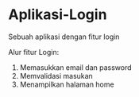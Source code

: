 # Aplikasi-Login
Sebuah aplikasi dengan fitur login

Alur fitur Login:
1. Memasukkan email dan password
2. Memvalidasi masukan
3. Menampilkan halaman home
